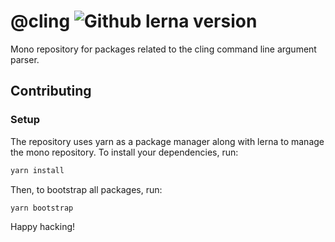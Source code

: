 # @cling ![Github lerna version](https://img.shields.io/github/lerna-json/v/simonlovesyou/cling/main?label=lerna)

Mono repository for packages related to the cling command line argument parser.

## Contributing

### Setup

The repository uses yarn as a package manager along with lerna to manage the mono repository. To install your dependencies, run:
```bash
yarn install
```

Then, to bootstrap all packages, run:
```bash
yarn bootstrap
```

Happy hacking!